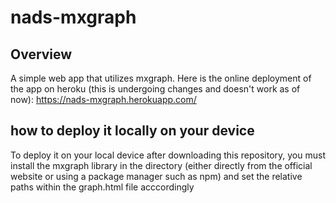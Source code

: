 # nads-mxgraph

## Overview

A simple web app that utilizes mxgraph. Here is the online deployment of the app on heroku (this is undergoing changes and doesn't work as of now): https://nads-mxgraph.herokuapp.com/

## how to deploy it locally on your device

To deploy it on your local device after downloading this repository, you must install the mxgraph library in the directory (either directly from the official website or using a package manager such as npm) and set the relative paths within the graph.html file acccordingly
